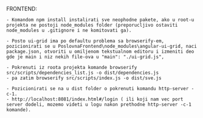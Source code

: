 FRONTEND:

	- Komandom npm install instalirati sve neophodne pakete, ako u root-u projekta ne postoji node_modules folder (preporucljivo ostaviti node_modules u .gitignore i ne komitovati ga).
	
	- Posto ui-grid ima po defaultu problema sa browserify-em, pozicionirati se u PoslovnaFrontend\node_modules\angular-ui-grid, naci package.json, otvoriti u omiljenom tekstualnom editoru i izmeniti deo gde je main i niz nekih file-ova u "main": "./ui-grid.js",
	
	- Pokrenuti iz roota projekta komande browserify src/scripts/dependencies_list.js -o dist/dependencies.js
	- pa zatim browserify src/scripts/index.js -o dist/sve.js

	- Pozicionirati se na u dist folder o pokrenuti komandu http-server -c-1. 
	- http://localhost:8081/index.html#/login ( ili koji nam vec port server dodeli, mozemo videti u logu nakon prethodne http-server -c-1 komande). 

	
